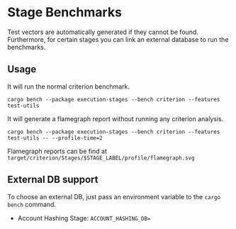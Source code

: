 # Stage Benchmarks

Test vectors are automatically generated if they cannot be found. Furthermore, for certain stages you can link an external database to run the benchmarks.

## Usage

It will run the normal criterion benchmark.
```
cargo bench --package execution-stages --bench criterion --features test-utils
```

It will generate a flamegraph report without running any criterion analysis.
```
cargo bench --package execution-stages --bench criterion --features test-utils -- --profile-time=2
```
Flamegraph reports can be find at `target/criterion/Stages/$STAGE_LABEL/profile/flamegraph.svg` 


## External DB support
To choose an external DB, just pass an environment variable to the `cargo bench` command.

* Account Hashing Stage: `ACCOUNT_HASHING_DB=`